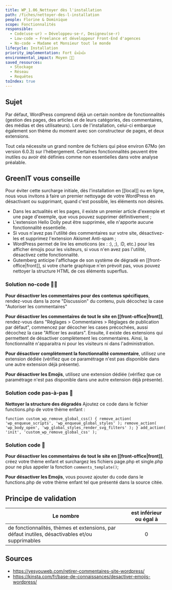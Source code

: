 ```yaml
---
title: WP_1.06_Nettoyer dès l'installation
path: /fiches/nettoyer-des-l-installation
people: Florine & Dominique
scope: Fonctionnalités
responsible:
  - Code(use·ur) → Développeu·se·r, Designeu(se·r)
  - Low-code → Freelance et développeur Front-End d'agences
  - No-code → Madame et Monsieur tout le monde
lifecycle: Installation
priority_implementation: Fort 👍👍👍
environmental_impact: Moyen 🌱🌱
saved_resources:
  - Stockage
  - Réseau
  - Requêtes
toIndex: true
---
```


## Sujet

Par défaut, WordPress comprend déjà un certain nombre de fonctionnalités (gestion des pages, des articles et de leurs catégories, des commentaires, des médias et des utilisateurs). Lors de l'installation, celui-ci embarque également son thème du moment avec son constructeur de pages, et deux extensions.

Tout cela nécessite un grand nombre de fichiers qui pèse environ 67Mo (en version 6.0.3) sur l'hébergement.
Certaines fonctionnalités peuvent être inutiles ou avoir été définies comme non essentielles dans votre analyse préalable.

## GreenIT vous conseille

Pour éviter cette surcharge initiale, dès l'installation en [[local]] ou en ligne, nous vous invitons à faire un premier nettoyage de votre WordPress en désactivant ou supprimant, quand c'est possible, les éléments non désirés.

- Dans les actualités et les pages, il existe un premier article d'exemple et une page d'exemple, que vous pouvez supprimer définitivement ;
- L'extension Hello Dolly peut être supprimée, elle n'apporte aucune fonctionnalité essentielle.
- Si vous n'avez pas l'utilité des commentaires sur votre site, désactivez-les et supprimez l'extension Akismet Anti-spam ;
- WordPress permet de lire les emoticons (ex : :), ;), :D, etc.) pour les afficher émojis pour les visiteurs, si vous n'en avez pas l'utilité, désactivez cette fonctionnalité.
- Gutemberg anticipe l'affichage de son système de dégradé en [[front-office|front]], si votre charte graphique n'en prévoit pas, vous pouvez nettoyer la structure HTML de ces éléments superflus.

### Solution no-code 🌱🌱

**Pour désactiver les commentaires pour des contenus spécifiques**, rendez-vous dans la zone "Discussion" du contenu, puis décochez la case "Autoriser les commentaires"

**Pour désactiver les commentaires de tout le site en [[front-office|front]]**, rendez-vous dans "Réglages > Commentaires > Réglages de publication par défaut", commencez par décocher les cases précochées, aussi décochez la case "Afficer les avatars". Ensuite, il existe des extensions qui permettent de désactiver complètement les commentaires. Ainsi, la fonctionnalité n'apparaitra ni pour les visiteurs ni dans l'administration.

**Pour désactiver complètement la fonctionnalité commentaire**, utilisez une extension dédiée (vérifiez que ce paramétrage n'est pas disponible dans une autre extension déjà présente).

**Pour désactiver les Emojis**, utilisez une extension dédiée (vérifiez que ce paramétrage n'est pas disponible dans une autre extension déjà présente).

### Solution code pas-à-pas 🌱

**Nettoyer la structure des dégradés**
Ajoutez ce code dans le fichier functions.php de votre thème enfant :

`function custom_wp_remove_global_css() { remove_action( 'wp_enqueue_scripts', 'wp_enqueue_global_styles' ); remove_action( 'wp_body_open', 'wp_global_styles_render_svg_filters' ); } add_action( 'init', 'custom_wp_remove_global_css' );`

### Solution code 🌱

**Pour désactiver les commentaires de tout le site en [[front-office|front]]**, créez votre thème enfant et surchargez les fichiers page.php et single.php pour ne plus appeler la fonction `comments_template()`;

**Pour désactiver les Emojis**, vous pouvez ajouter du code dans le functions.php de votre thème enfant tel que présenté dans la source citée.

## Principe de validation

| Le nombre                                                                                       | est inférieur ou égal à |
| ----------------------------------------------------------------------------------------------- | :---------------------: |
| de fonctionnalités, thèmes et extensions, par défaut inutiles, désactivables et/ou supprimables |            0            |

## Sources

- https://yesyouweb.com/retirer-commentaires-site-wordpress/
- https://kinsta.com/fr/base-de-connaissances/desactiver-emojis-wordpress/
